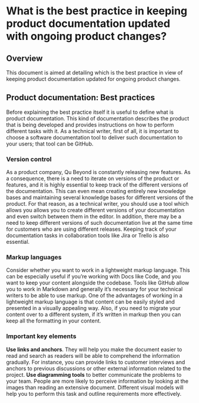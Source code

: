 # **What is the best practice in keeping product documentation updated with ongoing product changes?**

## **Overview**

This document is aimed at detailing which is the best practice in view of keeping product documentation updated for ongoing product changes.

## **Product documentation: Best practices**

Before explaining the best practice itself it is useful to define what is product documentation. This kind of documentation describes the product that is being developed and provides instructions on how to perform different tasks with it. As a technical writer, first of all, it is important to choose a software documentation tool to deliver such documentation to your users; that tool can be GitHub.

### Version control
As a product company, Qu Beyond is constantly releasing new features. As a consequence, there is a need to iterate on versions of the product or features, and it is highly essential to keep track of the different versions of the documentation. This can even mean creating entirely new knowledge bases and maintaining several knowledge bases for different versions of the product. For that reason, as a technical writer, you should use a tool which allows you allows you to create different versions of your documentation and even switch between them in the editor.  In addition, there may be a need to keep different versions of such documentation live at the same time for customers who are using different releases. 
Keeping track of your documentation tasks in collaboration tools like Jira or Trello is also essential. 

### Markup languages
Consider whether you want to work in a lightweight markup language. This can be especially useful if you’re working with Docs like Code, and you want to keep your content alongside the codebase. Tools like GitHub allow you to work in Markdown and generally it’s necessary for your technical writers to be able to use markup. 
One of the advantages of working in a lightweight markup language is that content can be easily styled and presented in a visually appealing way. 
Also, if you need to migrate your content over to a different system, if it’s written in markup then you can keep all the formatting in your content.

### Important key elements

**Use links and anchors**. They will help you make the document easier to read and search as readers will be able to comprehend the information gradually. For instance, you can provide links to customer interviews and anchors to previous discussions or other external information related to the project.
**Use diagramming tools** to better communicate the problems to your team. People are more likely to perceive information by looking at the images than reading an extensive document. Different visual models will help you to perform this task and outline requirements more effectively. 
